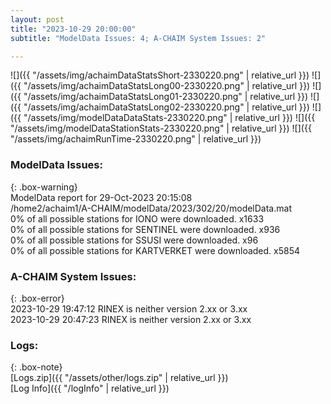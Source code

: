 ```yaml
---
layout: post
title: "2023-10-29 20:00:00"
subtitle: "ModelData Issues: 4; A-CHAIM System Issues: 2"

---
```


![]({{ "/assets/img/achaimDataStatsShort-2330220.png" | relative_url }})
![]({{ "/assets/img/achaimDataStatsLong00-2330220.png" | relative_url }})
![]({{ "/assets/img/achaimDataStatsLong01-2330220.png" | relative_url }})
![]({{ "/assets/img/achaimDataStatsLong02-2330220.png" | relative_url }})
![]({{ "/assets/img/modelDataDataStats-2330220.png" | relative_url }})
![]({{ "/assets/img/modelDataStationStats-2330220.png" | relative_url }})
![]({{ "/assets/img/achaimRunTime-2330220.png" | relative_url }})


### ModelData Issues:  
  
{: .box-warning}  
 ModelData report for 29-Oct-2023 20:15:08   
 /home2/achaim1/A-CHAIM/modelData/2023/302/20/modelData.mat   
 0% of all possible stations for IONO were downloaded. x1633   
 0% of all possible stations for SENTINEL were downloaded. x936   
 0% of all possible stations for SSUSI were downloaded. x96   
 0% of all possible stations for KARTVERKET were downloaded. x5854   
  
### A-CHAIM System Issues:  
  
{: .box-error}  
2023-10-29 19:47:12 RINEX is neither version 2.xx or 3.xx  
2023-10-29 20:47:23 RINEX is neither version 2.xx or 3.xx  

### Logs:  
  
{: .box-note}  
[Logs.zip]({{ "/assets/other/logs.zip" | relative_url }})  
[Log Info]({{ "/logInfo" | relative_url }})  
